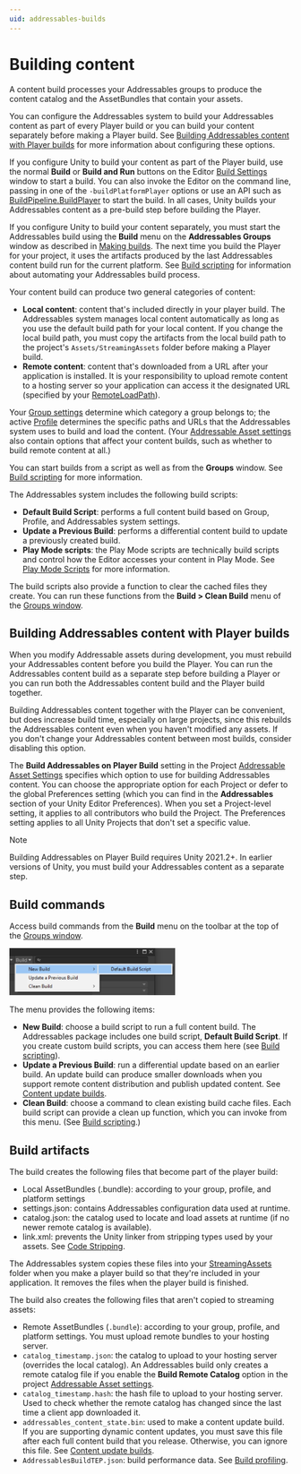 ```yaml
---
uid: addressables-builds
---
```


# Building content

A content build processes your Addressables groups to produce the content catalog and the AssetBundles that contain your assets.

You can configure the Addressables system to build your Addressables content as part of every Player build or you can build your content separately before making a Player build. See [Building Addressables content with Player builds] for more information about configuring these options.

If you configure Unity to build your content as part of the Player build, use the normal __Build__ or __Build and Run__ buttons on the Editor [Build Settings] window to start a build. You can also invoke the Editor on the command line, passing in one of the `-buildPlatformPlayer` options or use an API such as [BuildPipeline.BuildPlayer] to start the build. In all cases, Unity builds your Addressables content as a pre-build step before building the Player.

If you configure Unity to build your content separately, you must start the Addressables build using the __Build__ menu on the __Addressables Groups__ window as described in [Making builds]. The next time you build the Player for your project, it uses the artifacts produced by the last Addressables content build run for the current platform. See [Build scripting] for information about automating your Addressables build process.

Your content build can produce two general categories of content:

* __Local content__:  content that's included directly in your player build. The Addressables system manages local content automatically as long as you use the default build path for your local content. If you change the local build path, you must copy the artifacts from the local build path to the project's `Assets/StreamingAssets` folder before making a Player build.
* __Remote content__:  content that's downloaded from a URL after your application is installed. It is your responsibility to upload remote content to a hosting server so your application can access it the designated URL (specified by your [RemoteLoadPath]).

Your [Group settings] determine which category a group belongs to; the active [Profile] determines the specific paths and URLs that the Addressables system uses to build and load the content. (Your [Addressable Asset settings] also contain options that affect your content builds, such as whether to build remote content at all.)

You can start builds from a script as well as from the __Groups__ window. See [Build scripting] for more information. 

The Addressables system includes the following build scripts:

* __Default Build Script__:  performs a full content build based on Group, Profile, and Addressables system settings.
* __Update a Previous Build__:  performs a differential content build to update a previously created build.
* __Play Mode scripts__:  the Play Mode scripts are technically build scripts and control how the Editor accesses your content in Play Mode. See [Play Mode Scripts] for more information.

The build scripts also provide a function to clear the cached files they create. You can run these functions from the __Build > Clean Build__ menu of the [Groups window].

<a name="build-with-player"></a>
## Building Addressables content with Player builds

When you modify Addressable assets during development, you must rebuild your Addressables content before you build the Player. You can run the Addressables content build as a separate step before building a Player or you can run both the Addressables content build and the Player build together. 

Building Addressables content together with the Player can be convenient, but does increase build time, especially on large projects, since this rebuilds the Addressables content even when you haven't modified any assets. If you don't change your Addressables content between most builds, consider disabling this option.

The __Build Addressables on Player Build__ setting in the Project [Addressable Asset Settings](xref:addressables-asset-settings#build) specifies which option to use for building Addressables content. You can choose the appropriate option for each Project or defer to the global Preferences setting (which you can find in the __Addressables__ section of your Unity Editor Preferences). When you set a Project-level setting, it applies to all contributors who build the Project. The Preferences setting applies to all Unity Projects that don't set a specific value.

> [!NOTE] 
> Building Addressables on Player Build requires Unity 2021.2+. In earlier versions of Unity, you must build your Addressables content as a separate step.

## Build commands

Access build commands from the __Build__ menu on the toolbar at the top of the [Groups window].

![](images/addr_groups_bs.png)

The menu provides the following items:

* __New Build__:  choose a build script to run a full content build. The Addressables package includes one build script, __Default Build Script__. If you create custom build scripts, you can access them here (see [Build scripting]).
* __Update a Previous Build__:  run a differential update based on an earlier build. An update build can produce smaller downloads when you support remote content distribution and publish updated content. See [Content update builds].
* __Clean Build__:  choose a command to clean existing build cache files. Each build script can provide a clean up function, which you can invoke from this menu. (See [Build scripting].)

## Build artifacts

The build creates the following files that become part of the player build:

* Local AssetBundles (.bundle):  according to your group, profile, and platform settings
* settings.json:  contains Addressables configuration data used at runtime.
* catalog.json:  the catalog used to locate and load assets at runtime (if no newer remote catalog is available).
* link.xml:  prevents the Unity linker from stripping types used by your assets. See [Code Stripping].

The Addressables system copies these files into your [StreamingAssets] folder when you make a player build so that they're included in your application. It removes the files when the player build is finished.

The build also creates the following files that aren't copied to streaming assets:

* Remote AssetBundles (`.bundle`):  according to your group, profile, and platform settings. You must upload remote bundles to your hosting server.
* `catalog_timestamp.json`:  the catalog to upload to your hosting server (overrides the local catalog). An Addressables build only creates a remote catalog file if you enable the __Build Remote Catalog__ option in the project [Addressable Asset settings].
* `catalog_timestamp.hash`:  the hash file to upload to your hosting server. Used to check whether the remote catalog has changed since the last time a client app downloaded it.
* `addressables_content_state.bin`:  used to make a content update build. If you are supporting dynamic content updates, you must save this file after each full content build that you release. Otherwise, you can ignore this file. See [Content update builds].
* `AddressablesBuildTEP.json`:  build performance data. See [Build profiling]. 


[Addressable Asset settings]: xref:addressables-asset-settings		
[Build profiling]: xref:addressables-build-profile-log		
[Build scripting]: xref:addressables-api-build-player-content		
[Code Stripping]: xref:ManagedCodeStripping	
[Content update builds]:  xref:addressables-content-update-builds
[Group settings]: xref:addressables-group-settings		
[Groups window]: xref:addressables-groups#groups-window		
[Making builds]: xref:addressables-building-content		
[Play Mode Scripts]: xref:addressables-groups#play-mode-scripts		
[Profile]: xref:addressables-profiles	
[RemoteLoadPath]: xref:addressables-profiles
[StreamingAssets]: xref:StreamingAssets		
[Building Addressables content with Player builds]: #build-with-player
[Build Settings]: xref:PublishingBuilds
[BuildPipeline.BuildPlayer]: xref:UnityEditor.BuildPipeline.BuildPlayer(UnityEditor.BuildPlayerOptions)

